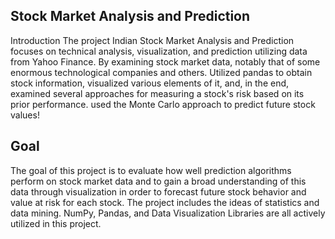 ## Stock Market Analysis and Prediction
Introduction The project Indian Stock Market Analysis and Prediction focuses on technical analysis, visualization, and prediction utilizing data from Yahoo Finance. By examining stock market data, notably that of some enormous technological companies and others. Utilized pandas to obtain stock information, visualized various elements of it, and, in the end, examined several approaches for measuring a stock's risk based on its prior performance. used the Monte Carlo approach to predict future stock values!
## Goal
The goal of this project is to evaluate how well prediction algorithms perform on stock market data and to gain a broad understanding of this data through visualization in order to forecast future stock behavior and value at risk for each stock. The project includes the ideas of statistics and data mining. NumPy, Pandas, and Data Visualization Libraries are all actively utilized in this project.
